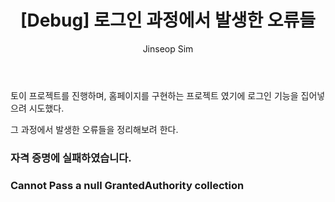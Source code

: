 ﻿---
layout: post
title: "[Debug] 로그인 과정에서 발생한 오류들"
categories: ToyProject
tags: [devops]
author:
  - Jinseop Sim
---
토이 프로젝트를 진행하며, 홈페이지를 구현하는 프로젝트 였기에 로그인 기능을 집어넣으려 시도했다.  

그 과정에서 발생한 오류들을 정리해보려 한다.  

### 자격 증명에 실패하였습니다.
### Cannot Pass a null GrantedAuthority collection